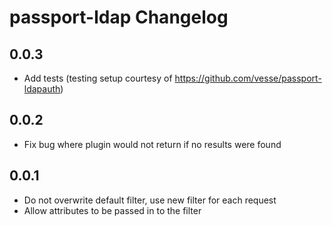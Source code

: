 # passport-ldap Changelog

## 0.0.3

- Add tests (testing setup courtesy of https://github.com/vesse/passport-ldapauth)

## 0.0.2

- Fix bug where plugin would not return if no results were found

## 0.0.1

- Do not overwrite default filter, use new filter for each request
- Allow attributes to be passed in to the filter
